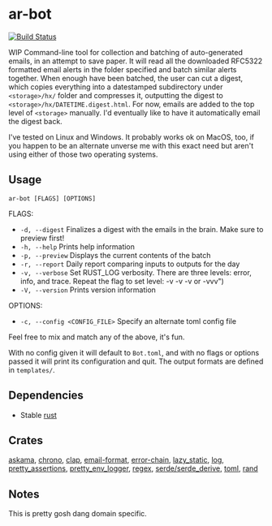 # ar-bot

[![Build Status](https://travis-ci.org/deciduously/ar-bot.svg?branch=master)](https://travis-ci.org/deciduously/ar-bot)

WIP Command-line tool for collection and batching of auto-generated emails, in an attempt to save paper.  It will read all the downloaded RFC5322 formatted email alerts in the folder specified and batch similar alerts together.  When enough have been batched, the user can cut a digest, which copies everything into a datestamped subdirectory under `<storage>/hx/` folder and compresses it, outputting the digest to `<storage>/hx/DATETIME.digest.html`.  For now, emails are added to the top level of `<storage>` manually.  I'd eventually like to have it automatically email the digest back.

I've tested on Linux and Windows. It probably works ok on MacOS, too, if you happen to be an alternate unverse me with this exact need but aren't using either of those two operating systems.

## Usage

`ar-bot [FLAGS] [OPTIONS]`

FLAGS:

* `-d, --digest`     Finalizes a digest with the emails in the brain. Make sure to preview first!
* `-h, --help`       Prints help information
* `-p, --preview`    Displays the current contents of the batch
* `-r, --report`     Daily report comparing inputs to outputs for the day
* `-v, --verbose`    Set RUST_LOG verbosity.  There are three levels: error, info, and trace.  Repeat the flag to set level: -v -v -v or -vvv")
* `-V, --version`    Prints version information

OPTIONS:

* `-c, --config <CONFIG_FILE>`    Specify an alternate toml config file

Feel free to mix and match any of the above, it's fun.

With no config given it will default to `Bot.toml`, and with no flags or options passed it will print its configuration and quit.  The output formats are defined in `templates/`.

## Dependencies

* Stable [rust](https://www.rust-lang.org)

## Crates

[askama](https://github.com/djc/askama), [chrono](https://github.com/chronotope/chrono), [clap](https://github.com/kbknapp/clap-rs), [email-format](https://github.com/mikedilger/email-format), [error-chain](https://github.com/rust-lang-nursery/error-chain), [lazy_static](https://github.com/rust-lang-nursery/lazy-static.rs), [log](https://githb.com/rust-lang-nursery/log), [pretty_assertions](https://github.com/colin-kiegel/rust-pretty-assertions), [pretty_env_logger](https://github.com/seanmonstar/pretty_env_logger/), [regex](https://github.com/rust-lang/regex), [serde/serde_derive](https://serde.rs), [toml](https://github.com/alexcrichton/toml-rs), [rand](https://github.com/rust-lang-nursery/rand)

## Notes

This is pretty gosh dang domain specific.
